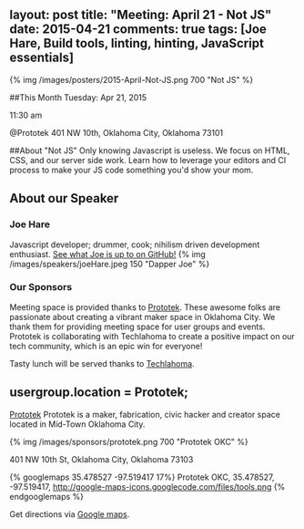 layout: post
title: "Meeting: April 21 - Not JS"
date: 2015-04-21
comments: true
tags: [Joe Hare, Build tools, linting, hinting, JavaScript essentials]
---

{% img /images/posters/2015-April-Not-JS.png 700 "Not JS" %}

##This Month
Tuesday: Apr 21, 2015

11:30 am

@Prototek
401 NW 10th,
Oklahoma City, Oklahoma
73101


##About "Not JS"
Only knowing Javascript is useless. We focus on HTML, CSS, and our server side work. Learn how to leverage your editors and CI process to make your JS code something you'd show your mom.

## About our Speaker

### Joe Hare

Javascript developer; drummer, cook; nihilism driven development enthusiast.
[See what Joe is up to on GitHub!](https://github.com/jhare)
{% img /images/speakers/joeHare.jpeg 150 "Dapper Joe" %}

<!-- more -->

### Our Sponsors
Meeting space is provided thanks to [Prototek](http://www.prototekokc.com). These awesome folks are passionate about creating a vibrant maker space in Oklahoma City. We thank them for providing meeting space for user groups and events. Prototek is collaborating with Techlahoma to create a positive impact on our tech community, which is an epic win for everyone!

Tasty lunch will be served thanks to [Techlahoma](http://techlahoma.org/).

## usergroup.location = Prototek;

[Prototek](http://prototekokc.com/) Prototek is a maker, fabrication, civic hacker and creator space located in Mid-Town Oklahoma City.

{% img /images/sponsors/prototek.png 700 "Prototek OKC" %}

401 NW 10th St, Oklahoma City, Oklahoma 73103

{% googlemaps 35.478527 -97.519417 17%}
  Prototek OKC, 35.478527, -97.519417, http://google-maps-icons.googlecode.com/files/tools.png
{% endgooglemaps %}

Get directions via [Google maps](https://www.google.com/maps/place/401+NW+10th+St/@35.478527,-97.519417,17z/data=!3m1!4b1!4m2!3m1!1s0x87b21733fd30d655:0xce3a1cd9b95c8415).

